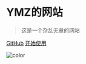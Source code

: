 <!-- _coverpage.md -->

# YMZ的网站

> 这是一个杂乱无章的网站


[GitHub](https://github.com/ioh5/ioh5.github.io/)
[开始使用](/docs/README.md)
<!-- 背景色 -->
![color](#000000)
